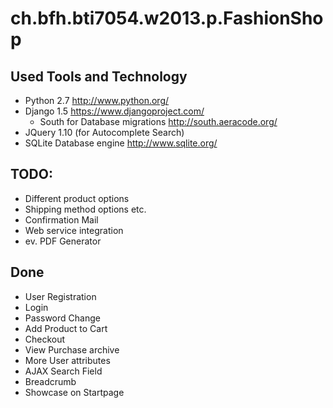 ch.bfh.bti7054.w2013.p.FashionShop
==================================

## Used Tools and Technology
* Python 2.7 http://www.python.org/
* Django 1.5 https://www.djangoproject.com/
    * South for Database migrations http://south.aeracode.org/
* JQuery 1.10 (for Autocomplete Search)
* SQLite Database engine http://www.sqlite.org/


## TODO:
* Different product options
* Shipping method options etc.
* Confirmation Mail
* Web service integration
* ev. PDF Generator

## Done
* User Registration
* Login
* Password Change
* Add Product to Cart
* Checkout
* View Purchase archive
* More User attributes
* AJAX Search Field
* Breadcrumb
* Showcase on Startpage

